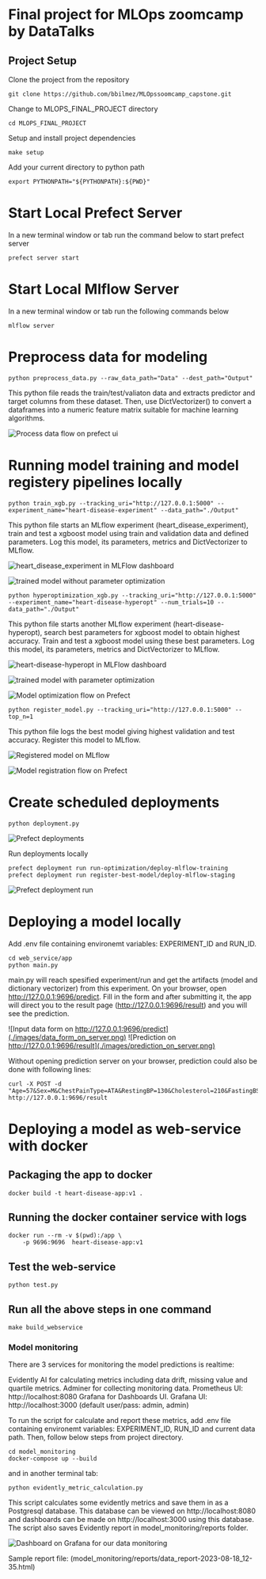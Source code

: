 # Final project for MLOps zoomcamp by DataTalks 



## Project Setup ##

Clone the project from the repository
```
git clone https://github.com/bbilmez/MLOpssoomcamp_capstone.git
```

Change to MLOPS_FINAL_PROJECT directory
```
cd MLOPS_FINAL_PROJECT
```

Setup and install project dependencies
```
make setup
```
Add your current directory to python path
```
export PYTHONPATH="${PYTHONPATH}:${PWD}"
```

# Start Local Prefect Server #

In a new terminal window or tab run the command below to start prefect server

```
prefect server start
```

# Start Local Mlflow Server #

In a new terminal window or tab run the following commands below

```
mlflow server
```

# Preprocess data for modeling #
```
python preprocess_data.py --raw_data_path="Data" --dest_path="Output"
```
This python file reads the train/test/valiaton data and extracts predictor and target columns from these dataset.
Then, use DictVectorizer() to convert a dataframes into a numeric feature matrix suitable for machine learning algorithms.

![Process data flow on prefect ui](images/prefect_process_flow.png)

# Running model training and model registery pipelines locally #

```
python train_xgb.py --tracking_uri="http://127.0.0.1:5000" --experiment_name="heart-disease-experiment" --data_path="./Output"
```

This python file starts an MLflow experiment (heart_disease_experiment), train and test a xgboost model using train and validation data and defined parameters. Log this model, its parameters, metrics and DictVectorizer to MLflow. 

![heart_disease_experiment in MLFlow dashboard](./images/heart_disease_experiment.png)

![trained model without parameter optimization](./images/trained_xgb_wout_opt.png)

```
python hyperoptimization_xgb.py --tracking_uri="http://127.0.0.1:5000" --experiment_name="heart-disease-hyperopt" --num_trials=10 --data_path="./Output"
```

This python file starts another MLflow experiment (heart-disease-hyperopt), search best parameters for xgboost model to obtain highest accuracy. Train and test a xgboost model using these best parameters. Log this model, its parameters, metrics and DictVectorizer to MLflow. 

![heart-disease-hyperopt in MLFlow dashboard](./images/heart_disease_hyperopt.png)

![trained model with parameter optimization](./images/trained_xgb_optimized.png)

![Model optimization flow on Prefect](images/prefect_model_optimization.png)


```
python register_model.py --tracking_uri="http://127.0.0.1:5000" --top_n=1
```

This python file logs the best model giving highest validation and test accuracy. Register this model to MLflow.

![Registered model on MLflow](./images/registered_model.png)

![Model registration flow on Prefect](images/prefect_register_model.png)

# Create scheduled deployments #

```
python deployment.py
```

![Prefect deployments](./images/prefect_deployments.png)

Run deployments locally

```
prefect deployment run run-optimization/deploy-mlflow-training
prefect deployment run register-best-model/deploy-mlflow-staging
```
![Prefect deployment run](images/prefect_deployment_run.png)


# Deploying a model locally #

Add .env file containing environemt variables: EXPERIMENT_ID and RUN_ID.

```
cd web_service/app
python main.py
```
main.py will reach spesified experiment/run and get the artifacts (model and dictionary vectorizer) from this experiment. On your browser, open <http://127.0.0.1:9696/predict>. Fill in the form and after submitting it, the app will direct you to the result page (<http://127.0.0.1:9696/result>) and you will see the prediction.

![Input data form on http://127.0.0.1:9696/predict](./images/data_form_on_server.png)
![Prediction on http://127.0.0.1:9696/result](./images/prediction_on_server.png)

Without opening prediction server on your browser, prediction could also be done with following lines:

```
curl -X POST -d "Age=57&Sex=M&ChestPainType=ATA&RestingBP=130&Cholesterol=210&FastingBS=0&RestingECG=ST&MaxHR=122&ExerciseAngina=N&Oldpeak=1.5&ST_Slope=Up" http://127.0.0.1:9696/result
```

# Deploying a model as web-service with docker

## Packaging the app to docker

```
docker build -t heart-disease-app:v1 .
```

## Running the docker container service with logs

```
docker run --rm -v $(pwd):/app \
    -p 9696:9696  heart-disease-app:v1
```

## Test the web-service

```
python test.py
```

## Run all the above steps in one command

```
make build_webservice
```

### Model monitoring ###

There are 3 services for monitoring the model predictions is realtime:

Evidently AI for calculating metrics including data drift, missing value and quartile metrics. 
Adminer for collecting monitoring data. Prometheus UI: http://localhost:8080
Grafana for Dashboards UI. Grafana UI: http://localhost:3000 (default user/pass: admin, admin)

To run the script for calculate and report these metrics, add .env file containing environemt variables: EXPERIMENT_ID, RUN_ID and current data path. Then, follow below steps from project directory.
```
cd model_monitoring
docker-compose up --build
```
and in another terminal tab:
```
python evidently_metric_calculation.py
```

 This script calculates some evidently metrics and save them in as a Postgresql database. This database can be viewed on http://localhost:8080 and dashboards can be made on http://localhost:3000 using this database. The script also saves Evidently report in model_monitoring/reports folder. 

![Dashboard on Grafana for our data monitoring](./images/dashboard_grafana.png)

Sample report file: (model_monitoring/reports/data_report-2023-08-18_12-35.html)

